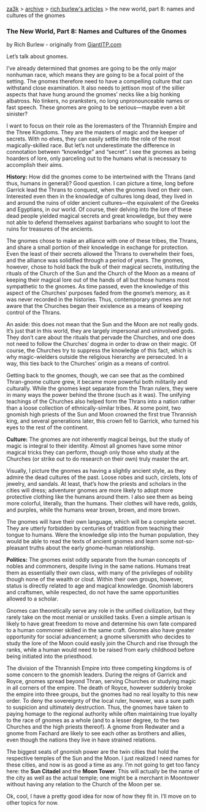 [za3k](/) > [archive](/archive) > [rich burlew's articles](/richburlew) > the new world, part 8: names and cultures of the gnomes

### The New World, Part 8: Names and Cultures of the Gnomes
by Rich Burlew - originally from [GiantITP.com](https://www.giantitp.com/)

Let’s talk about gnomes.

I’ve already determined that gnomes are going to be the only major nonhuman race, which means they are going to be a focal point of the setting. The gnomes therefore need to have a compelling culture that can withstand close examination. It also needs to jettison most of the sillier aspects that have hung around the gnomes’ necks like a big honking albatross. No tinkers, no pranksters, no long unpronounceable names or fast speech. These gnomes are going to be serious—maybe even a bit sinister?

I want to focus on their role as the loremasters of the Thrannish Empire and the Three Kingdoms. They are the masters of magic and the keeper of secrets. With no elves, they can easily settle into the role of the most magically-skilled race. But let’s not underestimate the difference in connotation between “knowledge” and “secret”. I see the gnomes as being hoarders of lore, only parceling out to the humans what is necessary to accomplish their aims.

**History:** How did the gnomes come to be intertwined with the Thrans (and thus, humans in general)? Good question. I can picture a time, long before Garrick lead the Thrans to conquest, when the gnomes lived on their own. Interested even then in the knowledge of cultures long dead, they lived in and around the ruins of older ancient cultures—the equivalent of the Greeks and Egyptians, in our world. Of course, their delving into the lore of these dead people yielded magical secrets and great knowledge, but they were not able to defend themselves against barbarians who sought to loot the ruins for treasures of the ancients.

The gnomes chose to make an alliance with one of these tribes, the Thrans, and share a small portion of their knowledge in exchange for protection. Even the least of their secrets allowed the Thrans to overwhelm their foes, and the alliance was solidified through a period of years. The gnomes, however, chose to hold back the bulk of their magical secrets, instituting the rituals of the Church of the Sun and the Church of the Moon as a means of keeping their magical lore out of the hands of all but those humans most sympathetic to the gnomes. As time passed, even the knowledge of this aspect of the Churches’ purposes faded from the gnome’s memory, as it was never recorded in the histories. Thus, contemporary gnomes are not aware that the Churches began their existence as a means of keeping control of the Thrans.

An aside: this does not mean that the Sun and the Moon are not really gods. It’s just that in this world, they are largely impersonal and uninvolved gods. They don’t care about the rituals that pervade the Churches, and one does not need to follow the Churches’ dogma in order to draw on their magic. Of course, the Churches try to suppress the knowledge of this fact, which is why magic-wielders outside the religious hierarchy are persecuted. In a way, this ties back to the Churches’ origin as a means of control.

Getting back to the gnomes, though, we can see that as the combined Thran-gnome culture grew, it became more powerful both militarily and culturally. While the gnomes kept separate from the Thran rulers, they were in many ways the power behind the throne (such as it was). The unifying teachings of the Churches also helped form the Thrans into a nation rather than a loose collection of ethnically-similar tribes. At some point, two gnomish high priests of the Sun and Moon crowned the first true Thrannish king, and several generations later, this crown fell to Garrick, who turned his eyes to the rest of the continent.

**Culture:** The gnomes are not inherently magical beings, but the study of magic is integral to their identity. Almost all gnomes have some minor magical tricks they can perform, though only those who study at the Churches (or strike out to do research on their own) truly master the art.

Visually, I picture the gnomes as having a slightly ancient style, as they admire the dead cultures of the past. Loose robes and such, circlets, lots of jewelry, and sandals. At least, that’s how the priests and scholars in the cities will dress; adventurer gnomes are more likely to adopt more protective clothing like the humans around them. I also see them as being more colorful, literally, than the humans. Their clothes will have reds, golds, and purples, while the humans wear brown, brown, and more brown.

The gnomes will have their own language, which will be a complete secret. They are utterly forbidden by centuries of tradition from teaching their tongue to humans. Were the knowledge slip into the human population, they would be able to read the texts of ancient gnomes and learn some not-so-pleasant truths about the early gnome-human relationship.

**Politics:** The gnomes exist oddly separate from the human concepts of nobles and commoners, despite living in the same nations. Humans treat them as essentially their own class, with many of the privileges of nobility though none of the wealth or clout. Within their own groups, however, status is directly related to age and magical knowledge. Gnomish laborers and craftsmen, while respected, do not have the same opportunities allowed to a scholar.

Gnomes can theoretically serve any role in the unified civilization, but they rarely take on the most menial or unskilled tasks. Even a simple artisan is likely to have great freedom to move and determine his own fate compared to a human commoner skilled in the same craft. Gnomes also have greater opportunity for social advancement; a gnome silversmith who decides to study the lore of the Moon could easily join the Church and rise through the ranks, while a human would need to be raised from early childhood before being initiated into the priesthood.

The division of the Thrannish Empire into three competing kingdoms is of some concern to the gnomish leaders. During the reigns of Garrick and Royce, gnomes spread beyond Thran, serving Churches or studying magic in all corners of the empire. The death of Royce, however suddenly broke the empire into three groups, but the gnomes had no real loyalty to this new order. To deny the sovereignty of the local ruler, however, was a sure path to suspicion and ultimately destruction. Thus, the gnomes have taken to paying homage to the regional authority while often maintaining true loyalty to the race of gnomes as a whole (and to a lesser degree, to the two Churches and the high priests thereof). A gnome from Redwater and a gnome from Fachard are likely to see each other as brothers and allies, even though the nations they live in have strained relations.

The biggest seats of gnomish power are the twin cities that hold the respective temples of the Sun and the Moon. I just realized I need names for these cities, and now is as good a time as any. I’m not going to get too fancy here: the **Sun Citadel** and the **Moon Tower**. This will actually be the name of the city as well as the actual temple; one might be a merchant in Moontower without having any relation to the Church of the Moon per se.



Ok, cool, I have a pretty good idea for now of how they fit in. I’ll move on to other topics for now.
